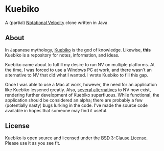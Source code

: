 Kuebiko
=======
A (partial) [Notational Velocity](http://notational.net) clone written in Java.

About
-----
In Japanese mythology, [Kuebiko](http://en.wikipedia.org/wiki/Kuebiko) is the god of knowledge. Likewise, __this__ Kuebiko is a repository for notes, information, and ideas.

Kuebiko came about to fulfill my desire to run NV on multiple platforms. At the time, I was forced to use a Windows PC at work, and there wasn't an alternative to NV that did what I wanted. I wrote Kuebiko to fill this gap.

Once I was able to use a Mac at work, however, the need for an application like Kuebiko lessened greatly. Also, [several alternatives](http://lmgtfy.com/?q=cross+platform+notational+velocity+clone) to NV now exist, rendering further development of Kuebiko superfluous. While functional, the application should be considered an alpha; there are probably a few (potentially nasty) bugs lurking in the code. I've made the source code available in hopes that someone may find it useful.

License
-------
Kuebiko is open source and licensed under the [BSD 3-Clause License](http://opensource.org/licenses/BSD-3-Clause). Please use it as you see fit.
